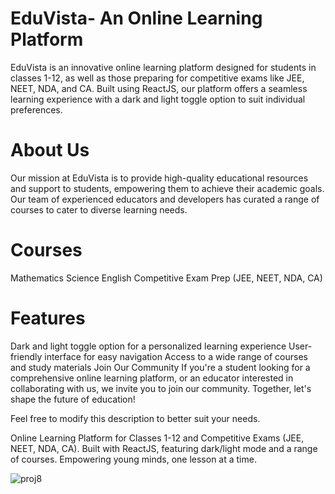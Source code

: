# EduVista- An Online Learning Platform

EduVista is an innovative online learning platform designed for students in classes 1-12, as well as those preparing for competitive exams like JEE, NEET, NDA, and CA. Built using ReactJS, our platform offers a seamless learning experience with a dark and light toggle option to suit individual preferences.

# About Us
Our mission at EduVista is to provide high-quality educational resources and support to students, empowering them to achieve their academic goals. Our team of experienced educators and developers has curated a range of courses to cater to diverse learning needs.

# Courses
Mathematics
Science
English
Competitive Exam Prep (JEE, NEET, NDA, CA)

# Features
Dark and light toggle option for a personalized learning experience
User-friendly interface for easy navigation
Access to a wide range of courses and study materials
Join Our Community
If you're a student looking for a comprehensive online learning platform, or an educator interested in collaborating with us, we invite you to join our community. Together, let's shape the future of education!

Feel free to modify this description to better suit your needs.



Online Learning Platform for Classes 1-12 and Competitive Exams (JEE, NEET, NDA, CA). Built with ReactJS, featuring dark/light mode and a range of courses. Empowering young minds, one lesson at a time.

![proj8](https://github.com/user-attachments/assets/b63b4330-6636-420b-b0a0-c3eb962a7751)
